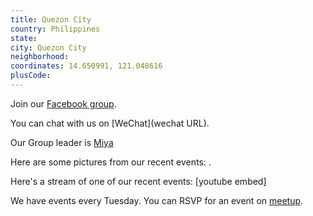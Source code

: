```yaml
---
title: Quezon City
country: Philippines
state: 
city: Quezon City
neighborhood: 
coordinates: 14.650991, 121.048616
plusCode:
---
```

Join our [Facebook group](https://www.facebook.com/groups/free.code.camp.quezon.city).

You can chat with us on [WeChat](wechat URL).

Our Group leader is [Miya](freecodecamp.org/miya)

Here are some pictures from our recent events:
![]().

Here's a stream of one of our recent events:
[youtube embed]

We have events every Tuesday. You can RSVP for an event on [meetup](meetupurl).

